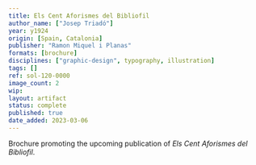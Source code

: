```yaml
---
title: Els Cent Aforismes del Bibliofil
author_name: ["Josep Triadó"]
year: y1924
origin: [Spain, Catalonia]
publisher: "Ramon Miquel i Planas"
formats: [brochure]
disciplines: ["graphic-design", typography, illustration]
tags: []
ref: sol-120-0000
image_count: 2
wip:
layout: artifact
status: complete
published: true
date_added: 2023-03-06
---
```


Brochure promoting the upcoming publication of <i>Els Cent Aforismes del Bibliofil</i>.
